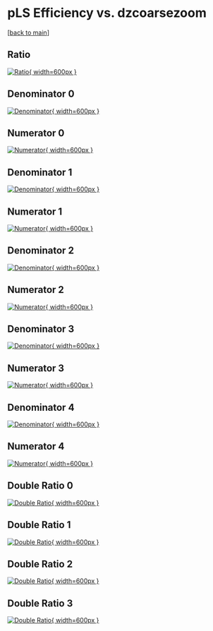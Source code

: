 # pLS Efficiency vs. dzcoarsezoom

[[back to main](./)]



## Ratio

[![Ratio](../mtv/var/pLS_base_0_1_eff_dzcoarsezoom.png){ width=600px }](../mtv/var/pLS_base_0_1_eff_dzcoarsezoom.pdf)

## Denominator 0

[![Denominator](../mtv/den/pLS_base_0_1_eff_dzcoarsezoom_den0.png){ width=600px }](../mtv/den/pLS_base_0_1_eff_dzcoarsezoom_den0.pdf)

## Numerator 0

[![Numerator](../mtv/num/pLS_base_0_1_eff_dzcoarsezoom_num0.png){ width=600px }](../mtv/num/pLS_base_0_1_eff_dzcoarsezoom_num0.pdf)

## Denominator 1

[![Denominator](../mtv/den/pLS_base_0_1_eff_dzcoarsezoom_den1.png){ width=600px }](../mtv/den/pLS_base_0_1_eff_dzcoarsezoom_den1.pdf)

## Numerator 1

[![Numerator](../mtv/num/pLS_base_0_1_eff_dzcoarsezoom_num1.png){ width=600px }](../mtv/num/pLS_base_0_1_eff_dzcoarsezoom_num1.pdf)

## Denominator 2

[![Denominator](../mtv/den/pLS_base_0_1_eff_dzcoarsezoom_den2.png){ width=600px }](../mtv/den/pLS_base_0_1_eff_dzcoarsezoom_den2.pdf)

## Numerator 2

[![Numerator](../mtv/num/pLS_base_0_1_eff_dzcoarsezoom_num2.png){ width=600px }](../mtv/num/pLS_base_0_1_eff_dzcoarsezoom_num2.pdf)

## Denominator 3

[![Denominator](../mtv/den/pLS_base_0_1_eff_dzcoarsezoom_den3.png){ width=600px }](../mtv/den/pLS_base_0_1_eff_dzcoarsezoom_den3.pdf)

## Numerator 3

[![Numerator](../mtv/num/pLS_base_0_1_eff_dzcoarsezoom_num3.png){ width=600px }](../mtv/num/pLS_base_0_1_eff_dzcoarsezoom_num3.pdf)

## Denominator 4

[![Denominator](../mtv/den/pLS_base_0_1_eff_dzcoarsezoom_den4.png){ width=600px }](../mtv/den/pLS_base_0_1_eff_dzcoarsezoom_den4.pdf)

## Numerator 4

[![Numerator](../mtv/num/pLS_base_0_1_eff_dzcoarsezoom_num4.png){ width=600px }](../mtv/num/pLS_base_0_1_eff_dzcoarsezoom_num4.pdf)

## Double Ratio 0

[![Double Ratio](../mtv/ratio/pLS_base_0_1_eff_dzcoarsezoom_ratio0.png){ width=600px }](../mtv/ratio/pLS_base_0_1_eff_dzcoarsezoom_ratio0.pdf)

## Double Ratio 1

[![Double Ratio](../mtv/ratio/pLS_base_0_1_eff_dzcoarsezoom_ratio1.png){ width=600px }](../mtv/ratio/pLS_base_0_1_eff_dzcoarsezoom_ratio1.pdf)

## Double Ratio 2

[![Double Ratio](../mtv/ratio/pLS_base_0_1_eff_dzcoarsezoom_ratio2.png){ width=600px }](../mtv/ratio/pLS_base_0_1_eff_dzcoarsezoom_ratio2.pdf)

## Double Ratio 3

[![Double Ratio](../mtv/ratio/pLS_base_0_1_eff_dzcoarsezoom_ratio3.png){ width=600px }](../mtv/ratio/pLS_base_0_1_eff_dzcoarsezoom_ratio3.pdf)

